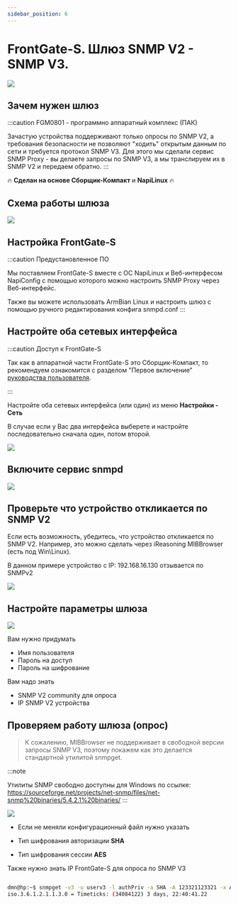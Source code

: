 ```yaml
---
sidebar_position: 6
---
```


# FrontGate-S. Шлюз SNMP V2 - SNMP V3.
![](../frontfage-m/img/main.jpg)

## Зачем нужен шлюз

:::caution  FGM0801 - программно аппаратный комплекс (ПАК)

Зачастую устройства поддерживают только опросы по SNMP V2, а требования безопасности не позволяют "ходить" открытым данным по сети и требуется протокол SNMP V3. Для этого мы сделали сервис SNMP Proxy - вы делаете запросы по SNMP V3, а мы транслируем их в SNMP V2 и передаем обратно.
:::

:fire: **Сделан на основе Сборщик-Компакт** и **NapiLinux** :fire:

## Схема работы шлюза

![](img/sheme-snmp.jpg)

## Настройка FrontGate-S


:::caution  Предустановленное ПО

Мы поставляем FrontGate-S вместе с ОС NapiLinux и Веб-интерфесом NapiConfig с помощью которого можно настроить SNMP Proxy через Веб-интерфейс.

Также вы можете использовать ArmBian Linux и настроить шлюз с помощью ручного редактирования конфига snmpd.conf
:::

## Настройте оба сетевых интерфейса


:::caution  Доступ к FrontGate-S

Так как в аппаратной части FrontGate-S это Сборщик-Компакт, то рекомендуем ознакомится с разделом "Первое включение" [руководства пользователя](../../computers/pdf/fcc-userguide-10.pdf).

:::

Настройте оба сетевых интерфейса (или один) из меню **Настройки - Сеть**

В случае если у Вас два интерфейса выберете и настройте последовательно сначала один, потом второй.

![](img/fgs-net.jpg)

## Включите сервис snmpd

![](img/fgm-sevices.jpg)

## Проверьте что устройство откликается по SNMP V2

Если есть возможность, убедитесь, что устройство откликается по SNMP V2. Например, это можно сделать через iReasoning MIBBrowser (есть под Win\Linux).

В данном примере устройство с IP: 192.168.16.130 отзывается по SNMPv2

![](img/fgm-snmpv2.jpg)

## Настройте параметры шлюза

![](img/fgs-proxy1.jpg)

Вам нужно придумать

- Имя пользователя
- Пароль на доступ
- Пароль на шифрование

Вам надо знать

- SNMP V2 community для опроса
- IP SNMP V2 устройства

## Проверяем работу шлюза (опрос)

> К сожалению, MIBBrowser не поддерживает в свободной версии запросы SNMP V3, поэтому покажем как это делается стандартной утилитой snmpget.


:::note

Утилиты SNMP свободно доступны для Windows по ссылке: https://sourceforge.net/projects/net-snmp/files/net-snmp%20binaries/5.4.2.1%20binaries/
:::

![](img/fgm-snmpv3-check.jpg)

- Если не меняли конфигурационный файл нужно указать

- Тип шифрования авторизации **SHA**
- Тип шифрования сессии **AES**

Также нужно знать IP FrontGate-S для опроса по SNMP V3

```bash

dmn@hp:~$ snmpget -v3 -u userv3 -l authPriv -a SHA -A 123321123321 -x AES -X 123321123321 10.20.30.107 .1.3.6.1.2.1.1.3.0
iso.3.6.1.2.1.1.3.0 = Timeticks: (34084122) 3 days, 22:40:41.22


```
